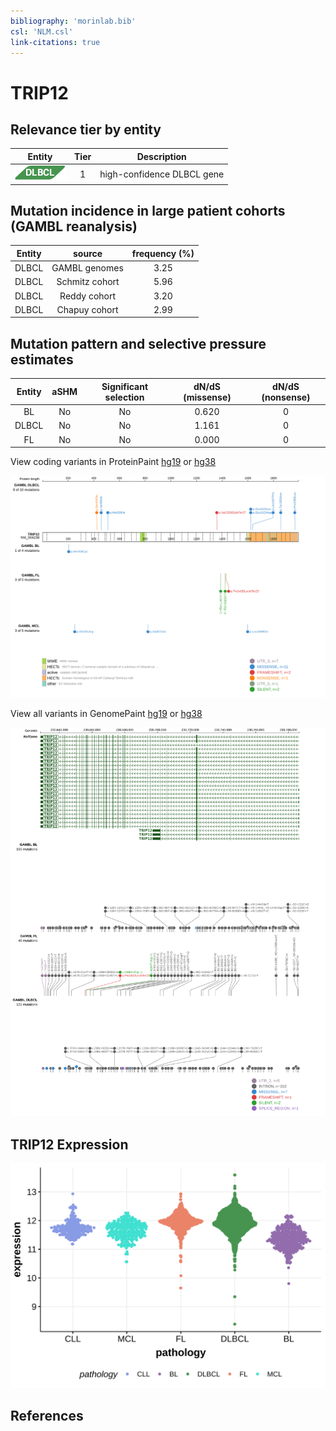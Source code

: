 ```yaml
---
bibliography: 'morinlab.bib'
csl: 'NLM.csl'
link-citations: true
---
```

# TRIP12

## Relevance tier by entity

|Entity|Tier|Description               |
|:------:|:----:|--------------------------|
|![DLBCL](images/icons/DLBCL_tier1.png) |1   |high-confidence DLBCL gene|

## Mutation incidence in large patient cohorts (GAMBL reanalysis)

|Entity|source        |frequency (%)|
|:------:|:--------------:|:-------------:|
|DLBCL |GAMBL genomes |3.25         |
|DLBCL |Schmitz cohort|5.96         |
|DLBCL |Reddy cohort  |3.20         |
|DLBCL |Chapuy cohort |2.99         |

## Mutation pattern and selective pressure estimates

|Entity|aSHM|Significant selection|dN/dS (missense)|dN/dS (nonsense)|
|:------:|:----:|:---------------------:|:----------------:|:----------------:|
|BL    |No  |No                   |0.620           |0               |
|DLBCL |No  |No                   |1.161           |0               |
|FL    |No  |No                   |0.000           |0               |



View coding variants in ProteinPaint [hg19](https://morinlab.github.io/LLMPP/GAMBL/TRIP12_protein.html)  or [hg38](https://morinlab.github.io/LLMPP/GAMBL/TRIP12_protein_hg38.html)

![](images/proteinpaint/TRIP12_NM_004238.svg)

View all variants in GenomePaint [hg19](https://morinlab.github.io/LLMPP/GAMBL/TRIP12.html)  or [hg38](https://morinlab.github.io/LLMPP/GAMBL/TRIP12_hg38.html)

![](images/proteinpaint/TRIP12.svg)

## TRIP12 Expression
![](images/gene_expression/TRIP12_by_pathology.svg)
<!-- ORIGIN: Unknown -->

## References
